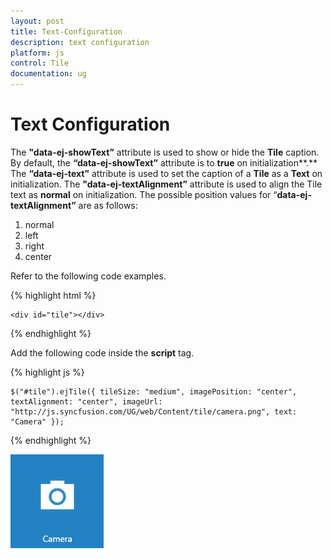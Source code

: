 ```yaml
---
layout: post
title: Text-Configuration
description: text configuration
platform: js
control: Tile
documentation: ug
---
```


# Text Configuration

The **"data-ej-showText”** attribute is used to show or hide the **Tile** caption. By default, the **“data-ej-showText”** attribute is to **true** on initialization**.** The **“data-ej-text”** attribute is used to set the caption of a **Tile** as a **Text** on initialization. The **"data-ej-textAlignment”** attribute is used to align the Tile text as **normal** on initialization. The possible position values for “**data-ej-textAlignment”** are as follows: 

1. normal
2. left
3. right
4. center

Refer to the following code examples.

{% highlight html %}


    <div id="tile"></div>
    
{% endhighlight %}

Add the following code inside the **script** tag.

{% highlight js %}

    $("#tile").ejTile({ tileSize: "medium", imagePosition: "center", textAlignment: "center", imageUrl: "http://js.syncfusion.com/UG/web/Content/tile/camera.png", text: "Camera" });

{% endhighlight %}



![](/js/Tile/Text-Configuration_images/Text-Configuration_img1.png)

